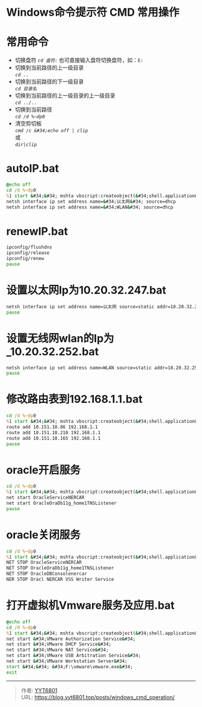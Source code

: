 # Windows命令提示符 CMD 常用操作

# 常用命令
* 切换盘符
    *`cd 盘符:`*
    也可直接输入盘符切换盘符，如：`E:`
* 切换到当前路径的上一级目录  
    *`cd ..`*
* 切换到当前路径的下一级目录  
    *`cd 目录名`*
* 切换到当前路径的上一级目录的上一级目录  
    *`cd ../..`*
* 切换到当前路径  
    *`cd /d %~dp0`*
* 清空剪切板  
    *`cmd /c &#34;echo off | clip`*  
    或  
    *`dir|clip`*

# autoIP.bat
```bat
@echo off
cd /d %~dp0
%1 start &#34;&#34; mshta vbscript:createobject(&#34;shell.application&#34;).shellexecute(&#34;&#34;&#34;%~0&#34;&#34;&#34;,&#34;::&#34;,,&#34;runas&#34;,1)(window.close)&amp;exit
netsh interface ip set address name=&#34;以太网&#34; source=dhcp
netsh interface ip set address name=&#34;WLAN&#34; source=dhcp
```

# renewIP.bat
```bat
ipconfig/flushdns
ipconfig/release
ipconfig/renew
pause
```

# 设置以太网Ip为10.20.32.247.bat
```bat
netsh interface ip set address name=以太网 source=static addr=10.20.32.247 mask=255.255.255.0
pause
```

# 设置无线网wlan的Ip为_10.20.32.252.bat
```bat
netsh interface ip set address name=WLAN source=static addr=10.20.32.252 mask=255.255.255.0
pause
```

# 修改路由表到192.168.1.1.bat
```bat
cd /d %~dp0
%1 start &#34;&#34; mshta vbscript:createobject(&#34;shell.application&#34;).shellexecute(&#34;&#34;&#34;%~0&#34;&#34;&#34;,&#34;::&#34;,,&#34;runas&#34;,1)(window.close)&amp;exit
route add 10.151.18.86 192.168.1.1
route add 10.151.18.218 192.168.1.1
route add 10.151.18.165 192.168.1.1
pause
```

# oracle开启服务
```bat
cd /d %~dp0
%1 start &#34;&#34; mshta vbscript:createobject(&#34;shell.application&#34;).shellexecute(&#34;&#34;&#34;%~0&#34;&#34;&#34;,&#34;::&#34;,,&#34;runas&#34;,1)(window.close)&amp;exit
net start OracleServiceNERCAR
net start OracleOraDb11g_home1TNSListener
pause
```

# oracle关闭服务
```bat
cd /d %~dp0
%1 start &#34;&#34; mshta vbscript:createobject(&#34;shell.application&#34;).shellexecute(&#34;&#34;&#34;%~0&#34;&#34;&#34;,&#34;::&#34;,,&#34;runas&#34;,1)(window.close)&amp;exit
NET STOP OracleServiceNERCAR
NET STOP OracleOraDb11g_home1TNSListener
NET STOP OracleDBConsolenercar
NER STOP Oracl NERCAR VSS Writer Service
```

# 打开虚拟机Vmware服务及应用.bat
```bat
@echo off
cd /d %~dp0
%1 start &#34;&#34; mshta vbscript:createobject(&#34;shell.application&#34;).shellexecute(&#34;&#34;&#34;%~0&#34;&#34;&#34;,&#34;::&#34;,,&#34;runas&#34;,1)(window.close)&amp;exit
net start &#34;VMware Authorization Service&#34;
net start &#34;VMware DHCP Service&#34;
net start &#34;VMware NAT Service&#34;
net start &#34;VMware USB Arbitration Service&#34;
net start &#34;VMware Workstation Server&#34;
start &#34;&#34; &#34;F:\vmware\vmware.exe&#34;
exit
```


---

> 作者: [YYT6801](https://blog.yyt6801.top/)  
> URL: https://blog.yyt6801.top/posts/windows_cmd_operation/  

